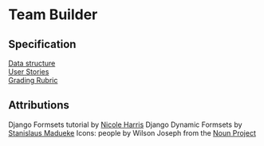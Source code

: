 # Team Builder

## Specification

[Data structure](https://miro.com/app/board/o9J_ksjKxc4=/)  
[User Stories](https://documentcloud.adobe.com/link/review?uri=urn%3Aaaid%3Ascds%3AUS%3A2c90ba9d-fed9-48d5-82c5-3db7170b49ad)  
[Grading Rubric](https://documentcloud.adobe.com/link/review?uri=urn%3Aaaid%3Ascds%3AUS%3A615b178b-748c-4465-9ecd-bfc2527515e2)  

## Attributions

Django Formsets tutorial by [Nicole Harris](https://whoisnicoleharris.com/2015/01/06/implementing-django-formsets.html)
Django Dynamic Formsets by [Stanislaus Madueke](https://github.com/elo80ka/django-dynamic-formset/blob/master/docs/usage.rst)
Icons: people by Wilson Joseph from the [Noun Project](https://thenounproject.com)